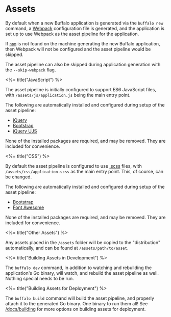 # Assets

By default when a new Buffalo application is generated via the `buffalo new` command, a [Webpack](https://webpack.github.io) configuration file is generated, and the application is set up to use Webpack as the asset pipeline for the application.

If [`npm`](https://www.npmjs.com) is not found on the machine generating the new Buffalo application, then Webpack will not be configured and the asset pipeline would be skipped.

The asset pipeline can also be skipped during application generation with the `--skip-webpack` flag.

<%= title("JavaScript") %>

The asset pipeline is initially configured to support ES6 JavaScript files, with `/assets/js/application.js` being the main entry point.

The following are automatically installed and configured during setup of the asset pipeline:

* [jQuery](https://jquery.com)
* [Bootstrap](http://getbootstrap.com)
* [jQuery UJS](https://github.com/rails/jquery-ujs)

None of the installed packages are required, and may be removed. They are included for convenience.

<%= title("CSS") %>

By default the asset pipeline is configured to use [.scss](http://sass-lang.com) files, with `/assets/css/application.scss` as the main entry point. This, of course, can be changed.

The following are automatically installed and configured during setup of the asset pipeline:

* [Bootstrap](http://getbootstrap.com)
* [Font Awesome](http://fontawesome.io)

None of the installed packages are required, and may be removed. They are included for convenience.

<%= title("Other Assets") %>

Any assets placed in the `/assets` folder will be copied to the "distribution" automatically, and can be found at `/assets/path/to/asset`.

<%= title("Building Assets in Development") %>

The `buffalo dev` command, in addition to watching and rebuilding the application's Go binary, will watch, and rebuild the asset pipeline as well. Nothing special needs to be run.

<%= title("Building Assets for Deployment") %>

The `buffalo build` command will build the asset pipeline, and properly attach it to the generated Go binary. One binary to run them all! See [/docs/building](/docs/building) for more options on building assets for deployment.
